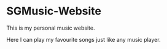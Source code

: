 # SGMusic-Website

This is my personal music website.

Here I can play my favourite songs just like any music player.
